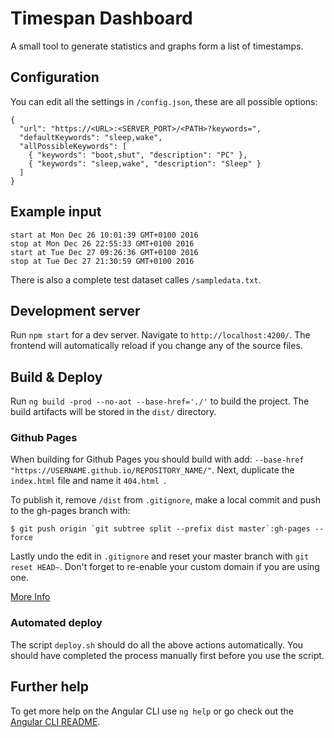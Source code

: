 # Timespan Dashboard

A small tool to generate statistics and graphs form a list of timestamps.

## Configuration

You can edit all the settings in `/config.json`, these are all possible options:

```
{
  "url": "https://<URL>:<SERVER_PORT>/<PATH>?keywords=",
  "defaultKeywords": "sleep,wake",
  "allPossibleKeywords": [
    { "keywords": "boot,shut", "description": "PC" },
    { "keywords": "sleep,wake", "description": "Sleep" }
  ]
}
```

## Example input

```
start at Mon Dec 26 10:01:39 GMT+0100 2016
stop at Mon Dec 26 22:55:33 GMT+0100 2016
start at Tue Dec 27 09:26:36 GMT+0100 2016
stop at Tue Dec 27 21:30:59 GMT+0100 2016
```

There is also a complete test dataset calles `/sampledata.txt`.

## Development server

Run `npm start` for a dev server. Navigate to `http://localhost:4200/`. The frontend will automatically reload if you change any of the source files.

## Build & Deploy

Run `ng build -prod --no-aot --base-href='./'` to build the project. The build artifacts will be stored in the `dist/` directory.

### Github Pages

When building for Github Pages you should build with add: `--base-href "https://USERNAME.github.io/REPOSITORY_NAME/"`. Next, duplicate the `index.html` file and name it `404.html `.

To publish it, remove `/dist` from `.gitignore`, make a local commit and push to the gh-pages branch with:

```
$ git push origin `git subtree split --prefix dist master`:gh-pages --force
```

Lastly undo the edit in `.gitignore` and reset your master branch with `git reset HEAD~`.
Don't forget to re-enable your custom domain if you are using one.

[More Info](http://clontz.org/blog/2014/05/08/git-subtree-push-for-deployment/)

### Automated deploy

The script `deploy.sh` should do all the above actions automatically. You should have completed the process manually first before you use the script.

## Further help

To get more help on the Angular CLI use `ng help` or go check out the [Angular CLI README](https://github.com/angular/angular-cli/blob/master/README.md).
